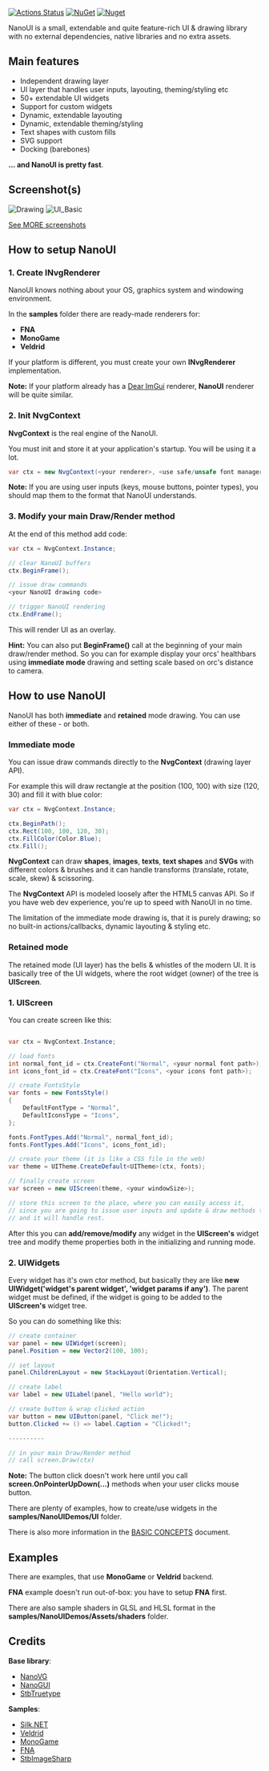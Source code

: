 [![Actions Status](https://github.com/kbergius/NanoUI/workflows/Build/badge.svg)](https://github.com/kbergius/NanoUI/Build)
[![NuGet](https://img.shields.io/nuget/v/NanoUI.svg)](https://www.nuget.org/packages/NanoUI)
[![Nuget](https://img.shields.io/nuget/dt/NanoUI)](https://www.nuget.org/packages/NanoUI/)

NanoUI is a small, extendable and quite feature-rich UI & drawing library with no external dependencies, native libraries and no extra assets.

## Main features
- Independent drawing layer
- UI layer that handles user inputs, layouting, theming/styling etc
- 50+ extendable UI widgets
- Support for custom widgets
- Dynamic, extendable layouting
- Dynamic, extendable theming/styling
- Text shapes with custom fills
- SVG support
- Docking (barebones)

**... and NanoUI is pretty fast**.


## Screenshot(s)

![Drawing](docs/screenshots/drawing.png)
![UI_Basic](docs/screenshots/ui_basic.png)

[See MORE screenshots](docs/screenshots/SCREENSHOTS.md)


## How to setup NanoUI

### 1. Create INvgRenderer

NanoUI knows nothing about your OS, graphics system and windowing environment.

In the **samples** folder there are ready-made renderers for:
- **FNA**
- **MonoGame**
- **Veldrid**

If your platform is different, you must create your own **INvgRenderer** implementation.

**Note:** If your platform already has a [Dear ImGui](https://github.com/ocornut/imgui) renderer, **NanoUI** renderer will be quite similar.


### 2. Init NvgContext

**NvgContext** is the real engine of the NanoUI.

You must init and store it at your application's startup. You will be using it a lot.

```cs
var ctx = new NvgContext(<your renderer>, <use safe/unsafe font manager>, <your display's dpi scale>);
```

**Note:** If you are using user inputs (keys, mouse buttons, pointer types), you should map them to the format that NanoUI understands.


### 3. Modify your main Draw/Render method

At the end of this method add code:

```cs
var ctx = NvgContext.Instance;

// clear NanoUI buffers
ctx.BeginFrame();

// issue draw commands
<your NanoUI drawing code>

// trigger NanoUI rendering
ctx.EndFrame();
```

This will render UI as an overlay.

**Hint:** You can also put **BeginFrame()** call at the beginning of your main draw/render method. So you can for example display your orcs' healthbars using **immediate mode** drawing and setting scale based on orc's distance to camera.

## How to use NanoUI

NanoUI has both **immediate** and **retained** mode drawing. You can use either of these - or both.

### Immediate mode

You can issue draw commands directly to the **NvgContext** (drawing layer API).

For example this will draw rectangle at the position (100, 100) with size (120, 30) and fill it with blue color:

```cs
var ctx = NvgContext.Instance;

ctx.BeginPath();
ctx.Rect(100, 100, 120, 30);
ctx.FillColor(Color.Blue);
ctx.Fill();
```

**NvgContext** can draw **shapes**, **images**, **texts**, **text shapes** and **SVGs** with different colors & brushes and it can handle transforms (translate, rotate, scale, skew) & scissoring.

The **NvgContext** API is modeled loosely after the HTML5 canvas API. So if you have web dev experience, you're up to speed with NanoUI in no time.

The limitation of the immediate mode drawing is, that it is purely drawing; so no built-in actions/callbacks, dynamic layouting & styling etc.


### Retained mode

The retained mode (UI layer) has the bells & whistles of the modern UI. It is basically tree of the UI widgets, where the root widget (owner) of the tree is **UIScreen**.

### 1. UIScreen

You can create screen like this:

```cs

var ctx = NvgContext.Instance;

// load fonts
int normal_font_id = ctx.CreateFont("Normal", <your normal font path>);
int icons_font_id = ctx.CreateFont("Icons", <your icons font path>);

// create FontsStyle
var fonts = new FontsStyle()
{
    DefaultFontType = "Normal",
    DefaultIconsType = "Icons",
};

fonts.FontTypes.Add("Normal", normal_font_id);
fonts.FontTypes.Add("Icons", icons_font_id);

// create your theme (it is like a CSS file in the web)
var theme = UITheme.CreateDefault<UITheme>(ctx, fonts);

// finally create screen
var screen = new UIScreen(theme, <your windowSize>);

// store this screen to the place, where you can easily access it,
// since you are going to issue user inputs and update & draw methods to it
// and it will handle rest.
```

After this you can **add/remove/modify** any widget in the **UIScreen's** widget tree and modify theme properties both in the initializing and running mode.

### 2. UIWidgets

Every widget has it's own ctor method, but basically they are like **new UIWidget('widget's parent widget', 'widget params if any')**. The parent widget must be defined, if the widget is going to be added to the **UIScreen's** widget tree.

So you can do something like this:

```cs
// create container
var panel = new UIWidget(screen);
panel.Position = new Vector2(100, 100);

// set layout
panel.ChildrenLayout = new StackLayout(Orientation.Vertical);

// create label
var label = new UILabel(panel, "Hello world");

// create button & wrap clicked action
var button = new UIButton(panel, "Click me!");
button.Clicked += () => label.Caption = "Clicked!";

----------

// in your main Draw/Render method
// call screen.Draw(ctx)

```

**Note:** The button click doesn't work here until you call **screen.OnPointerUpDown(...)** methods when your user clicks mouse button.

There are plenty of examples, how to create/use widgets in the **samples/NanoUIDemos/UI** folder.

There is also more information in the [BASIC CONCEPTS](docs/BASICCONCEPTS.md) document.


## Examples

There are examples, that use **MonoGame** or **Veldrid** backend.

**FNA** example doesn't run out-of-box: you have to setup **FNA** first.

There are also sample shaders in GLSL and HLSL format in the **samples/NanoUIDemos/Assets/shaders** folder.


## Credits

**Base library**:
- [NanoVG](https://github.com/memononen/nanovg)
- [NanoGUI](https://github.com/wjakob/nanogui)
- [StbTruetype](https://github.com/nothings/stb)

**Samples**:
- [Silk.NET](https://github.com/dotnet/Silk.NET)
- [Veldrid](https://github.com/veldrid/veldrid)
- [MonoGame](https://monogame.net/)
- [FNA](https://fna-xna.github.io/)
- [StbImageSharp](https://github.com/StbSharp/StbImageSharp)
